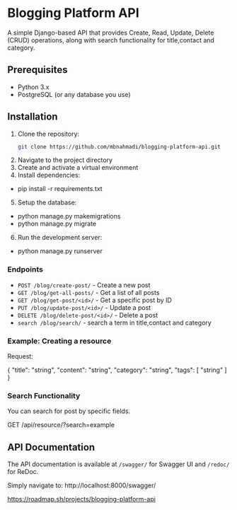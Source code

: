 # Blogging Platform API

A simple Django-based API that provides Create, Read, Update, Delete (CRUD) operations, along with search functionality for title,contact and category.

## Prerequisites

- Python 3.x
- PostgreSQL (or any database you use)


## Installation

1. Clone the repository:
   ```bash
   git clone https://github.com/mbnahmadi/blogging-platform-api.git

2. Navigate to the project directory
3. Create and activate a virtual environment
4. Install dependencies:
- pip install -r requirements.txt
5. Setup the database:
- python manage.py makemigrations
- python manage.py migrate
6. Run the development server:
- python manage.py runserver


### Endpoints

- `POST /blog/create-post/` - Create a new post
- `GET /blog/get-all-posts/` - Get a list of all posts
- `GET /blog/get-post/<id>/` - Get a specific post by ID
- `PUT /blog/update-post/<id>/` - Update a post
- `DELETE /blog/delete-post/<id>/` - Delete a post
- `search /blog/search/` - search a term in title,contact and category


### Example: Creating a resource

Request:

{
    "title": "string",
    "content": "string",
    "category": "string",
    "tags": [
        "string"
    ]
}

### Search Functionality

You can search for post by specific fields.

GET /api/resource/?search=example


## API Documentation

The API documentation is available at `/swagger/` for Swagger UI and `/redoc/` for ReDoc.

Simply navigate to:
http://localhost:8000/swagger/

https://roadmap.sh/projects/blogging-platform-api